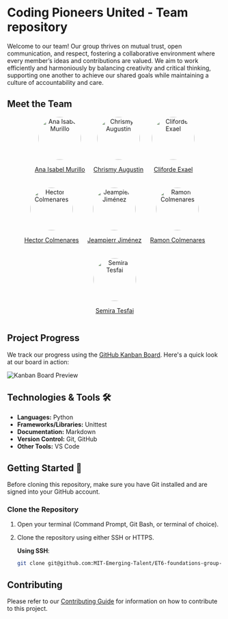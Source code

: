 # Coding Pioneers United - Team repository

Welcome to our team! Our group thrives on mutual trust, open communication, and
respect, fostering a collaborative environment where every member’s ideas and
contributions are valued. We aim to work efficiently and harmoniously by balancing
creativity and critical thinking, supporting one another to achieve our shared goals
while maintaining a culture of accountability and care.

## Meet the Team

<!-- markdownlint-disable-next-line MD033 -->
<div style="display: flex; flex-wrap: wrap; justify-content: center; gap: 20px;">

<!-- markdownlint-disable-next-line MD033 -->
  <div style="text-align: center;">
  <!-- markdownlint-disable-next-line MD033 -->
    <img src="https://avatars.githubusercontent.com/u/189562848?v=4"
    alt="Ana Isabel Murillo" style="width: 100px; height: 100px; border-radius: 50%;">
    <!-- markdownlint-disable-next-line MD033 -->
    <p><a href="https://github.com/AnaiMurillo">Ana Isabel Murillo</a></p>
  </div>

<!-- markdownlint-disable-next-line MD033 -->
  <div style="text-align: center;">
  <!-- markdownlint-disable-next-line MD033 -->
    <img src="https://avatars.githubusercontent.com/u/188538629?v=4"
    alt="Chrismy Augustin" style="width: 100px; height: 100px; border-radius: 50%;">
    <!-- markdownlint-disable-next-line MD033 -->
    <p><a href="https://github.com/likechrisss">Chrismy Augustin</a></p>
  </div>

<!-- markdownlint-disable-next-line MD033 -->
  <div style="text-align: center;">
  <!-- markdownlint-disable-next-line MD033 -->
    <img src="https://avatars.githubusercontent.com/u/92646899?v=4"
    alt="Cliforde Exael" style="width: 100px; height: 100px; border-radius: 50%;">
    <!-- markdownlint-disable-next-line MD033 -->
    <p><a href="https://github.com/Lastrophysicien">Cliforde Exael</a></p>
  </div>

<!-- markdownlint-disable-next-line MD033 -->
  <div style="text-align: center;">
  <!-- markdownlint-disable-next-line MD033 -->
    <img src="https://avatars.githubusercontent.com/u/115899276?v=4"
    alt="Hector Colmenares" style="width: 100px; height: 100px; border-radius: 50%;">
    <!-- markdownlint-disable-next-line MD033 -->
    <p><a href="https://github.com/hectordacb">Hector Colmenares</a></p>
  </div>

<!-- markdownlint-disable-next-line MD033 -->
  <div style="text-align: center;">
  <!-- markdownlint-disable-next-line MD033 -->
    <img src="https://avatars.githubusercontent.com/u/189242306?v=4"
    alt="Jeampierr Jiménez" style="width: 100px; height: 100px; border-radius: 50%;">
    <!-- markdownlint-disable-next-line MD033 -->
    <p><a href="https://github.com/Jeampierr1102">Jeampierr Jiménez</a></p>
  </div>

<!-- markdownlint-disable-next-line MD033 -->
  <div style="text-align: center;">
  <!-- markdownlint-disable-next-line MD033 -->
    <img src="https://avatars.githubusercontent.com/u/86928180?v=4"
    alt="Ramon Colmenares" style="width: 100px; height: 100px; border-radius: 50%;">
    <!-- markdownlint-disable-next-line MD033 -->
    <p><a href="https://github.com/RamonColmenares">Ramon Colmenares</a></p>
  </div>

<!-- markdownlint-disable-next-line MD033 -->
  <div style="text-align: center;">
  <!-- markdownlint-disable-next-line MD033 -->
    <img src="https://avatars.githubusercontent.com/u/189634607?v=4"
    alt="Semira Tesfai" style="width: 100px; height: 100px; border-radius: 50%;">
    <!-- markdownlint-disable-next-line MD033 -->
    <p><a href="https://github.com/usuario7">Semira Tesfai</a></p>
  </div>

</div>

## Project Progress

We track our progress using the
[GitHub Kanban Board](https://github.com/orgs/MIT-Emerging-Talent/projects/104).
Here's a quick look at our board in action:

![Kanban Board Preview](assets\kabanboard04.gif)

## Technologies & Tools 🛠️

- **Languages:** Python
- **Frameworks/Libraries:** Unittest
- **Documentation:** Markdown
- **Version Control:** Git, GitHub  
- **Other Tools:** VS Code  

## Getting Started 🚀

Before cloning this repository, make sure you have Git
installed and are signed into your GitHub account.

### Clone the Repository

1. Open your terminal (Command Prompt, Git Bash, or terminal of choice).

2. Clone the repository using either SSH or HTTPS.

   **Using SSH**:

   ```bash
   git clone git@github.com:MIT-Emerging-Talent/ET6-foundations-group-04.git

## Contributing

Please refer to our [Contributing Guide](CONTRIBUTING.md) for information
on how to contribute to this project.
